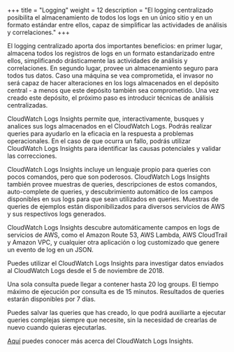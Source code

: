 +++
title = "Logging"
weight = 12
description = "El logging centralizado posibilita el almacenamiento de todos los logs en un único sitio y en un formato estándar entre ellos, capaz de simplificar las actividades de análisis y correlaciones."
+++

El logging centralizado aporta dos importantes beneficios: en primer lugar, almacena todos los registros de logs en un formato estandarizado entre ellos, simplificando drásticamente las actividades de análisis y correlaciones. En segundo lugar, provee un almacenamiento seguro para todos tus datos. Caso una máquina se vea comprometida, el invasor no será capaz de hacer alteraciones en los logs almacenados en el depósito central - a menos que este depósito también sea comprometido. 
Una vez creado este depósito, el próximo paso es introducir técnicas de análisis centralizadas. 

CloudWatch Logs Insights permite que, interactivamente, busques y analices sus logs almacenados en el CloudWatch Logs. Podrás realizar queries para ayudarlo en la eficacia en la respuesta a problemas operacionales. En el caso de que ocurra un fallo, podrás utilizar CloudWatch Logs Insights para identificar las causas potenciales y validar las correcciones. 

CloudWatch Logs Insights incluye un lenguaje propio para queries con pocos comandos, pero que son poderosos. CloudWatch Logs Insights también provee muestras de queries, descripciones de estos comandos, auto-complete de queries, y descubrimiento automático de los campos disponibles en sus logs para que sean utilizados en queries. Muestras de queries de ejemplos están disponibilizados para diversos servicios de AWS y sus respectivos logs generados.

CloudWatch Logs Insights descubre automáticamente campos en logs de servicios de AWS, como el Amazon Route 53, AWS Lambda, AWS CloudTrail y Amazon VPC, y cualquier otra aplicación o log customizado que genere un evento de log en un JSON.

Puedes utilizar el CloudWatch Logs Insights para investigar datos enviados al CloudWatch Logs desde el 5 de noviembre de 2018.

Una sola consulta puede llegar a contener hasta 20 log groups. El tiempo máximo de ejecución por consulta es de 15 minutos. Resultados de queries estarán disponibles por 7 días.

Puedes salvar las queries que has creado, lo que podrá auxiliarte a ejecutar queries complejas siempre que necesite, sin la necesidad de crearlas de nuevo cuando quieras ejecutarlas.

[Aquí](https://docs.aws.amazon.com/AmazonCloudWatch/latest/logs/AnalyzingLogData.html) puedes conocer más acerca del CloudWatch Logs Insights. 
